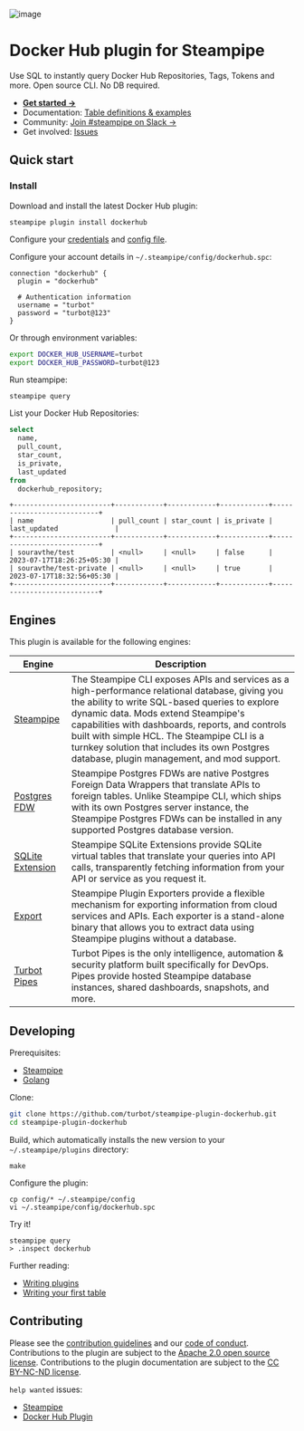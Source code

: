 ![image](https://hub.steampipe.io/images/plugins/turbot/dockerhub-social-graphic.png)

# Docker Hub plugin for Steampipe

Use SQL to instantly query Docker Hub Repositories, Tags, Tokens and more. Open source CLI. No DB required.

- **[Get started ->](https://hub.steampipe.io/plugins/turbot/dockerhub)**
- Documentation: [Table definitions & examples](https://hub.steampipe.io/plugins/turbot/dockerhub/tables)
- Community: [Join #steampipe on Slack →](https://turbot.com/community/join)
- Get involved: [Issues](https://github.com/turbot/steampipe-plugin-dockerhub/issues)

## Quick start

### Install

Download and install the latest Docker Hub plugin:

```shell
steampipe plugin install dockerhub
```

Configure your [credentials](https://hub.steampipe.io/plugins/turbot/dockerhub#credentials) and [config file](https://hub.steampipe.io/plugins/turbot/dockerhub#configuration).

Configure your account details in `~/.steampipe/config/dockerhub.spc`:

```hcl
connection "dockerhub" {
  plugin = "dockerhub"

  # Authentication information
  username = "turbot"
  password = "turbot@123"
}
```

Or through environment variables:

```sh
export DOCKER_HUB_USERNAME=turbot
export DOCKER_HUB_PASSWORD=turbot@123
```

Run steampipe:

```shell
steampipe query
```

List your Docker Hub Repositories:

```sql
select
  name,
  pull_count,
  star_count,
  is_private,
  last_updated
from
  dockerhub_repository;
```

```
+------------------------+------------+------------+------------+---------------------------+
| name                   | pull_count | star_count | is_private | last_updated              |
+------------------------+------------+------------+------------+---------------------------+
| souravthe/test         | <null>     | <null>     | false      | 2023-07-17T18:26:25+05:30 |
| souravthe/test-private | <null>     | <null>     | true       | 2023-07-17T18:32:56+05:30 |
+------------------------+------------+------------+------------+---------------------------+
```

## Engines

This plugin is available for the following engines:

| Engine        | Description
|---------------|------------------------------------------
| [Steampipe](https://steampipe.io/docs) | The Steampipe CLI exposes APIs and services as a high-performance relational database, giving you the ability to write SQL-based queries to explore dynamic data. Mods extend Steampipe's capabilities with dashboards, reports, and controls built with simple HCL. The Steampipe CLI is a turnkey solution that includes its own Postgres database, plugin management, and mod support.
| [Postgres FDW](https://steampipe.io/docs/steampipe_postgres/index) | Steampipe Postgres FDWs are native Postgres Foreign Data Wrappers that translate APIs to foreign tables. Unlike Steampipe CLI, which ships with its own Postgres server instance, the Steampipe Postgres FDWs can be installed in any supported Postgres database version.
| [SQLite Extension](https://steampipe.io/docs//steampipe_sqlite/index) | Steampipe SQLite Extensions provide SQLite virtual tables that translate your queries into API calls, transparently fetching information from your API or service as you request it.
| [Export](https://steampipe.io/docs/steampipe_export/index) | Steampipe Plugin Exporters provide a flexible mechanism for exporting information from cloud services and APIs. Each exporter is a stand-alone binary that allows you to extract data using Steampipe plugins without a database.
| [Turbot Pipes](https://turbot.com/pipes/docs) | Turbot Pipes is the only intelligence, automation & security platform built specifically for DevOps. Pipes provide hosted Steampipe database instances, shared dashboards, snapshots, and more.

## Developing

Prerequisites:

- [Steampipe](https://steampipe.io/downloads)
- [Golang](https://golang.org/doc/install)

Clone:

```sh
git clone https://github.com/turbot/steampipe-plugin-dockerhub.git
cd steampipe-plugin-dockerhub
```

Build, which automatically installs the new version to your `~/.steampipe/plugins` directory:

```
make
```

Configure the plugin:

```
cp config/* ~/.steampipe/config
vi ~/.steampipe/config/dockerhub.spc
```

Try it!

```
steampipe query
> .inspect dockerhub
```

Further reading:

- [Writing plugins](https://steampipe.io/docs/develop/writing-plugins)
- [Writing your first table](https://steampipe.io/docs/develop/writing-your-first-table)

## Contributing

Please see the [contribution guidelines](https://github.com/turbot/steampipe/blob/main/CONTRIBUTING.md) and our [code of conduct](https://github.com/turbot/steampipe/blob/main/CODE_OF_CONDUCT.md). Contributions to the plugin are subject to the [Apache 2.0 open source license](https://github.com/turbot/steampipe-plugin-dockerhub/blob/main/LICENSE). Contributions to the plugin documentation are subject to the [CC BY-NC-ND license](https://github.com/turbot/steampipe-plugin-dockerhub/blob/main/docs/LICENSE).

`help wanted` issues:

- [Steampipe](https://github.com/turbot/steampipe/labels/help%20wanted)
- [Docker Hub Plugin](https://github.com/turbot/steampipe-plugin-dockerhub/labels/help%20wanted)
